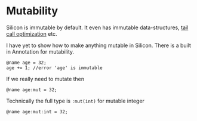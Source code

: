 # Mutability

Silicon is immutable by default. It even has immutable data-structures, [tail call optimization]() etc.

I have yet to show how to make anything mutable in Silicon. There is a built in Annotation for mutability.

    @name age = 32;
    age += 1; //error 'age' is immutable

If we really need to mutate then

    @name age:mut = 32;

Technically the full type is `:mut(int)` for mutable integer

    @name age:mut:int = 32;
